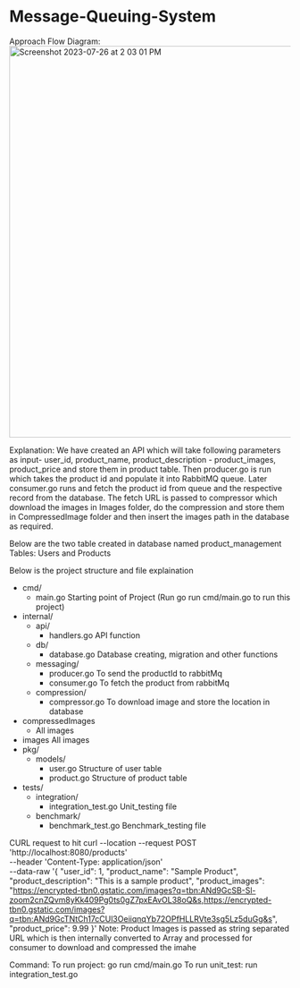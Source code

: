 # Message-Queuing-System
Approach
Flow Diagram:
<img width="700" alt="Screenshot 2023-07-26 at 2 03 01 PM" src="https://github.com/mkshailesh100/Message-Queuing-System-using-GO-and-RabbitMQ/assets/59009436/8013e63d-17da-4cc8-82b2-32341c6cf7b4">

Explanation:
We have created an API which will take following parameters as input- user_id, product_name, product_description - product_images, product_price and store them in product table. 
Then producer.go is run which takes the product id and populate it into RabbitMQ queue. Later consumer.go runs and fetch the product id from queue and the respective record from the database.
The fetch URL is passed to compressor which download the images in Images folder, do the compression and store them in CompressedImage folder and then insert the images path in the database as required.

Below are the two table created in database named product_management
Tables: Users and Products


Below is the project structure and file explaination
- cmd/
  - main.go   Starting point of Project (Run go run cmd/main.go to run this project)
- internal/
  - api/
    - handlers.go    		API function 
  - db/
    - database.go   		Database creating, migration and other functions 
  - messaging/
    - producer.go		To send the productId to rabbitMq  
    - consumer.go		To fetch the product from rabbitMq
  - compression/
    - compressor.go		To download image and store the location in database
- compressedImages
  - All images
- images
  All images
- pkg/
  - models/
    - user.go			Structure of user table
    - product.go		Structure of product table
- tests/
  - integration/
    - integration_test.go	Unit_testing file
  - benchmark/
    - benchmark_test.go	Benchmark_testing file

CURL request to hit
curl --location --request POST 'http://localhost:8080/products' \
--header 'Content-Type: application/json' \
--data-raw '{
   "user_id": 1,
   "product_name": "Sample Product",
   "product_description": "This is a sample product",
   "product_images": "https://encrypted-tbn0.gstatic.com/images?q=tbn:ANd9GcSB-Sl-zoom2cnZQvm8yKk409Pg0ts0gZ7pxEAvOL38oQ&s,https://encrypted-tbn0.gstatic.com/images?q=tbn:ANd9GcTNtCh17cCUl3OeiiqnqYb72OPfHLLRVte3sg5Lz5duGg&s",
   "product_price": 9.99
}'
Note: Product Images is passed as string separated URL which is then internally converted to Array and processed for consumer to download and compressed the imahe

Command:
To run project: go run cmd/main.go
To run unit_test: run integration_test.go


